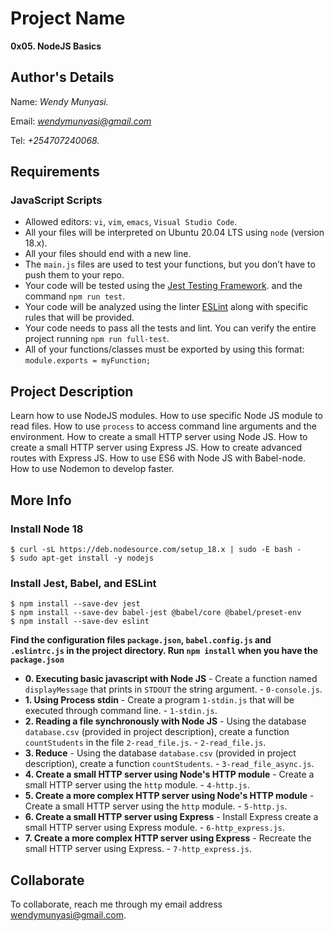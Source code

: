 # Project Name
**0x05. NodeJS Basics**

## Author's Details
Name: *Wendy Munyasi.*

Email: *wendymunyasi@gmail.com*

Tel: *+254707240068.*

##  Requirements

### JavaScript Scripts
*   Allowed editors: `vi`, `vim`, `emacs`, `Visual Studio Code`.
*   All your files will be interpreted on Ubuntu 20.04 LTS using `node` (version 18.x).
*   All your files should end with a new line.
*   The `main.js` files are used to test your functions, but you don’t have to push them to your repo.
*   Your code will be tested using the [Jest Testing Framework](https://jestjs.io/). and the command `npm run test`.
*   Your code will be analyzed using the linter [ESLint](https://eslint.org/) along with specific rules that will be provided.
*   Your code needs to pass all the tests and lint. You can verify the entire project running `npm run full-test`.
*   All of your functions/classes must be exported by using this format: `module.exports = myFunction;`

## Project Description
Learn how to use NodeJS modules.
How to use specific Node JS module to read files.
How to use `process` to access command line arguments and the environment.
How to create a small HTTP server using Node JS.
How to create a small HTTP server using Express JS.
How to create advanced routes with Express JS.
How to use ES6 with Node JS with Babel-node.
How to use Nodemon to develop faster.

## More Info
### Install Node 18
```
$ curl -sL https://deb.nodesource.com/setup_18.x | sudo -E bash -
$ sudo apt-get install -y nodejs
```

### Install Jest, Babel, and ESLint
```
$ npm install --save-dev jest
$ npm install --save-dev babel-jest @babel/core @babel/preset-env
$ npm install --save-dev eslint
```

**Find the configuration files `package.json`, `babel.config.js` and `.eslintrc.js` in the project directory. Run `npm install` when you have the `package.json`**


* **0. Executing basic javascript with Node JS** - Create a function named `displayMessage` that prints in `STDOUT` the string argument. - `0-console.js`.
* **1. Using Process stdin** - Create a program `1-stdin.js` that will be executed through command line. - `1-stdin.js`.
* **2. Reading a file synchronously with Node JS** - Using the database `database.csv` (provided in project description), create a function `countStudents` in the file `2-read_file.js`. - `2-read_file.js`.
* **3. Reduce** - Using the database `database.csv` (provided in project description), create a function `countStudents`. - `3-read_file_async.js`.
* **4. Create a small HTTP server using Node's HTTP module** - Create a small HTTP server using the `http` module. - `4-http.js`.
* **5. Create a more complex HTTP server using Node's HTTP module** - Create a small HTTP server using the `http` module. - `5-http.js`.
* **6. Create a small HTTP server using Express** - Install Express create a small HTTP server using Express module. - `6-http_express.js`.
* **7. Create a more complex HTTP server using Express** - Recreate the small HTTP server using Express. - `7-http_express.js`.


## Collaborate

To collaborate, reach me through my email address wendymunyasi@gmail.com.
